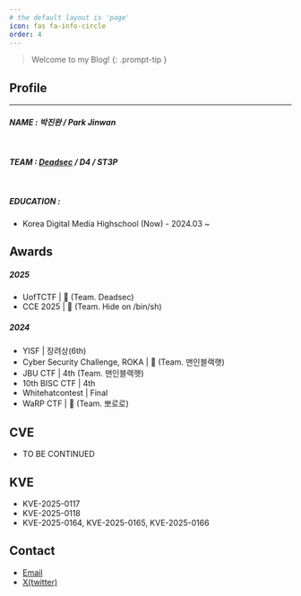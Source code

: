 ```yaml
---
# the default layout is 'page'
icon: fas fa-info-circle
order: 4
---
```


> Welcome to my Blog!
{: .prompt-tip }

## **Profile**
---

##### **NAME** : 박진완 / Park Jinwan

<div style="height: 10px;"></div>

##### **TEAM** : [Deadsec](https://deadsec.team/) / D4 / ST3P

<div style="height: 10px;"></div>

##### **EDUCATION** :

- Korea Digital Media Highschool (Now) - 2024.03 ~


## **Awards**

##### **2025**

- UofTCTF \| 🥉 (Team. Deadsec)
- CCE 2025 \| 🥇 (Team. Hide on /bin/sh)

##### **2024**

- YISF \| 장려상(6th)
- Cyber Security Challenge, ROKA \| 🥈 (Team. 맨인블랙햇)
- JBU CTF \| 4th (Team. 맨인블랙햇)
- 10th BISC CTF \| 4th
- Whitehatcontest \| Final
- WaRP CTF \| 🥇 (Team. 뽀로로)

## **CVE**

- TO BE CONTINUED

## **KVE**

- KVE-2025-0117
- KVE-2025-0118
- KVE-2025-0164, KVE-2025-0165, KVE-2025-0166

## Contact

- [Email](mailto:goldleo1@naver.com)
- [X(twitter)](https://x.com/goldleo01)